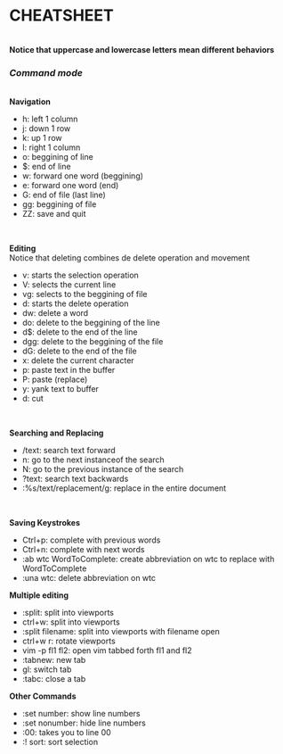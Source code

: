 <h1> CHEATSHEET </h1><br>
<b>Notice that uppercase and lowercase letters mean different behaviors</b>
<h3><i> Command mode</i></h3><br>
<b>Navigation</b><br>
<ul>
<li> h: left 1 column </li>
<li> j: down 1 row </li>
<li> k: up 1 row </li>
<li> l: right 1 column</li>
<li> o: beggining of line </li>
<li> $: end of line </li>
<li> w: forward one word (beggining)</li>
<li> e: forward one word (end)</li>
<li> G: end of file (last line)</li>
<li> gg: beggining of file </li>
<li> ZZ: save and quit </li>
</ul><br>

<b>Editing</b><br>
Notice that deleting combines de delete operation and movement<br>
<ul>

<li> v: starts the selection operation</li>
<li> V: selects the current line </li>
<li> vg: selects to the beggining of file </li>
<li> d: starts the delete operation </li>
<li> dw: delete a word </li>
<li> do: delete to the beggining of the line  </li>
<li> d$: delete to the end of the line</li>
<li> dgg: delete to the beggining of the file</li>
<li> dG: delete to the end of the file</li>
<li> x: delete the current character  </li>
<li> p: paste text in the buffer</li>
<li> P: paste (replace) </li>
<li> y: yank text to buffer </li>
<li> d: cut</li>
</ul><br>


<b>Searching and Replacing</b><br>
<ul>
<li> /text: search text forward</li>
<li> n: go to the next instanceof the search </li>
<li> N: go to the previous instance of the search </li>
<li> ?text: search text backwards </li>
<li> :%s/text/replacement/g: replace in the entire document </li>
</ul><br>

<b>Saving Keystrokes</b>
<ul>
<li> Ctrl+p: complete with previous words</li>
<li> Ctrl+n: complete with next words</li>
<li> :ab wtc WordToComplete: create abbreviation on wtc to replace with WordToComplete</li>
<li> :una wtc: delete abbreviation on wtc </li>
</ul>

<b>Multiple editing</b>
<ul>
<li> :split: split into viewports</li>
<li> ctrl+w: split into viewports </li>
<li> :split filename: split into viewports with filename open</li>
<li> ctrl+w r: rotate viewports</li>
<li> vim -p fl1 fl2: open vim tabbed forth fl1 and fl2</li>
<li> :tabnew: new tab </li>
<li> gl: switch tab </li>
<li> :tabc: close a tab </li>


</ul>
	 
<b>Other Commands</b>
<ul>
<li> :set number: show line numbers</li>
<li> :set nonumber: hide line numbers</li>
<li> :00: takes you to line 00</li>
<li> :! sort: sort selection</li>
</ul>
